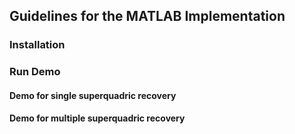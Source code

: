 ## Guidelines for the MATLAB Implementation

### Installation

### Run Demo

#### Demo for single superquadric recovery

#### Demo for multiple superquadric recovery
